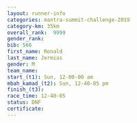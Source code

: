 ```yaml
---
layout: runner-info 
categories: mantra-summit-challenge-2019 
category-km: 35km 
overall_rank:  9999
gender_rank: 
bib: 566
first_name: Ronald
last_name: Jermias
gender: M
team_name: 
start_(t1): Sun, 12-00-00 am
mbah_kamad_(t2): Sun, 12-40-05 pm
finish_(t3): 
race_time: 12-40-05
status: DNF
certificate: 
---
```

